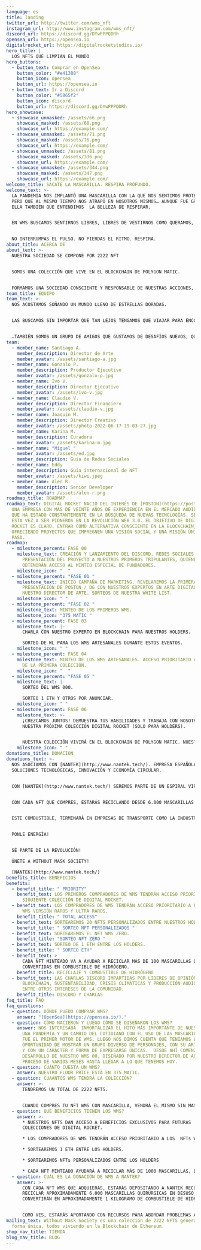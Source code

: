 ```yaml
---
language: es
title: landing
twitter_url: http://twitter.com/wms_nft
instagram_url: http://www.instagram.com/wms_nft/
discord_url: https://discord.gg/DYwPPPQDRh
opensea_url: https://opensea.io
digitalrocket_url: https://digitalrocketstudios.io/
hero_title: |
  LOS NFTS QUE LIMPIAN EL MUNDO   
hero_buttons:
  - button_text: Comprar en OpenSea
    button_color: "#e41388"
    button_icon: opensea
    button_url: https://opensea.io
  - button_text: Ir a Discord
    button_color: "#5865f2"
    button_icon: discord
    button_url: https://discord.gg/DYwPPPQDRh
hero_showcase:
  - showcase_unmasked: /assets/66.png
    showcase_masked: /assets/68.png
    showcase_url: https://example.com/
  - showcase_unmasked: /assets/71.png
    showcase_masked: /assets/76.png
    showcase_url: https://example.com/
  - showcase_unmasked: /assets/81.png
    showcase_masked: /assets/336.png
    showcase_url: https://example.com/
  - showcase_unmasked: /assets/344.png
    showcase_masked: /assets/347.png
    showcase_url: https://example.com/
welcome_title: SÁCATE LA MASCARILLA. RESPIRA PROFUNDO.
welcome_text: >-
  LA PANDEMIA NOS IMPLANTÓ UNA MASCARILLA CON LA QUE NOS SENTIMOS PROTEGIDOS,
  PERO QUE AL MISMO TIEMPO NOS ATRAPÓ EN NOSOTROS MISMOS… AUNQUE FUE GRACIAS A
  ELLA TAMBIÉN QUE ENTENDIMOS  LA BELLEZA DE RESPIRAR.


  EN WMS BUSCAMOS SENTIRNOS LIBRES, LIBRES DE VESTIRNOS COMO QUERAMOS, LIBRES DE MOVERNOS COMO QUERAMOS, LIBRES DE RESPIRAR COMO QUERAMOS, Y DE BUSCAR INCANSABLEMENTE SER Y SENTIRNOS IGUALMENTE HUMANOS.


  NO INTERRUMPAS EL PULSO. NO PIERDAS EL RITMO. RESPIRA.
about_title: ACERCA DE
about_text: >-
  NUESTRA SOCIEDAD SE COMPONE POR 2222 NFT


  SOMOS UNA COLECCIÓN QUE VIVE EN EL BLOCKCHAIN DE POLYGON MATIC.


  FORMAMOS UNA SOCIEDAD CONSCIENTE Y RESPONSABLE DE NUESTRAS ACCIONES, POR ESO, AL ADQUIRIR UN NFT WMS ESTAREMOS AYUDANDO A RECUPERAR MASCARILLAS EN DESUSO PARA CONVERTIRLAS EN ENERGÍA.
team_title: EQUIPO
team_text: >-
  NOS ACOSTAMOS SOÑANDO UN MUNDO LLENO DE ESTRELLAS DORADAS. 


  LAS BUSCAMOS SIN IMPORTAR QUE TAN LEJOS TENGAMOS QUE VIAJAR PARA ENCONTRARLAS.


  …TAMBIÉN SOMOS UN GRUPO DE AMIGOS QUE GUSTAMOS DE DESAFÍOS NUEVOS, QUE BUSCAMOS HORIZONTES NUEVOS, QUE NOS HAGAN VIBRAR DE NOCHE Y SOÑAR DE DÍA…
team:
  - member_name: Santiago A.
    member_description: Director de Arte
    member_avatar: /assets/santiago-a.jpg
  - member_name: Gonzalo P.
    member_description: Productor Ejecutivo
    member_avatar: /assets/gonzalo-p.jpg
  - member_name: Ivo V.
    member_description: Director Ejecutivo
    member_avatar: /assets/ivo-v.jpg
  - member_name: Claudio V.
    member_description: Director Financiero
    member_avatar: /assets/claudio-v.jpg
  - member_name: Joaquin M.
    member_description: Director Creativo
    member_avatar: /assets/photo-2022-06-17-19-03-27.jpg
  - member_name: Karina M.
    member_description: Curadora
    member_avatar: /assets/karina-m.jpg
  - member_name: "Miguel "
    member_avatar: /assets/ed.jpg
    member_description: Guia de Redes Sociales
  - member_name: Eddy
    member_description: Guia internacional de NFT
    member_avatar: /assets/kiwi.jpeg
  - member_name: Alen R.
    member_description: Senior Developer
    member_avatar: /assets/alen-r.png
roadmap_title: ROADMAP
roadmap_text: DIGITAL ROCKET NACIÓ DEL INTERÉS DE [POSTON](https://poston.cl/),
  UNA EMPRESA CON MÁS DE VEINTE AÑOS DE EXPERIENCIA EN EL MERCADO AUDIOVISUAL,
  QUE HA ESTADO CONSTANTEMENTE EN LA BÚSQUEDA DE NUEVAS TECNOLOGÍAS. SE RETARON
  ESTA VEZ A SER PIONEROS EN LA REVOLUCIÓN WEB 3.0. EL OBJETIVO DE DIGITAL
  ROCKET ES CLARO. ENTRAR COMO ALTERNATIVA CONSCIENTE EN LA BLOCKCHAIN,
  OFRECIENDO PROYECTOS QUE IMPREGNEN UNA VISIÓN SOCIAL Y UNA MISIÓN ÚNICA A CADA
  PASO.
roadmap:
  - milestone_percent: FASE 00
    milestone_text: CREACIÓN Y LANZAMIENTO DEL DISCORD, REDES SOCIALES Y PÁGINA WEB.
      PRESENTACIÓN DEL PROYECTO A NUESTROS PRIMEROS TRIPULANTES, QUIENES
      OBTENDRÁN ACCESO AL MINTEO ESPECIAL DE FUNDADORES.
    milestone_icon: "  "
  - milestone_percent: "FASE 01 "
    milestone_text: INICIO CAMPAÑA DE MARKETING. REVELAREMOS LA PRIMERA CHARLA DE
      PRESENTACIÓN DE POSTON / DG CON NUESTROS EXPERTOS EN ARTE DIGITAL Y
      NUESTRO DIRECTOR DE ARTE. SORTEOS DE NUESTRA WHITE LIST.
    milestone_icon: " "
  - milestone_percent: "FASE 02 "
    milestone_text: MINTEO DE LOS PRIMEROS WMS.
    milestone_icon: "375 MATIC "
  - milestone_percent: FASE 03
    milestone_text: |-
      CHARLA CON NUESTRO EXPERTO EN BLOCKCHAIN PARA NUESTROS HOLDERS.

      SORTEO DE WL PARA LOS WMS ARTESANALES DURANTE ESTOS EVENTOS.
    milestone_icon: " "
  - milestone_percent: FASE 04
    milestone_text: MINTEO DE LOS WMS ARTESANALES. ACCESO PRIORITARIO A LOS HOLDERS
      DE LA PRIMERA COLECCIÓN.
    milestone_icon: "  "
  - milestone_percent: "FASE 05 "
    milestone_text: |-
      SORTEO DEL WMS 000.

      SORTEO 1 ETH Y OTROS POR ANUNCIAR.
    milestone_icon: " "
  - milestone_percent: FASE 06
    milestone_text: >-
      ¡CREZCAMOS JUNTOS! DEMUESTRA TUS HABILIDADES Y TRABAJA CON NOSOTROS EN
      NUESTRA PRÓXIMA COLECCIÓN DIGITAL ROCKET (SOLO PARA HOLDERS). 


      NUESTRA COLECCIÓN VIVIRÁ EN EL BLOCKCHAIN DE POLYGON MATIC. NUESTRAS RAZONES: PROOF OF STAKE Y LA DIRECCIÓN ECO FRIENDLY DE ESTA BLOCKCHAIN.
    milestone_icon: " "
donations_title: DONACION
donations_text: >-
  NOS ASOCIAMOS CON [NANTEK](http://www.nantek.tech/). EMPRESA ESPAÑOLA LIDER EN
  SOLUCIONES TECNOLÓGICAS, INNOVACIÓN Y ECONOMÍA CIRCULAR. 


  CON [NANTEK](http://www.nantek.tech/) SEREMOS PARTE DE UN ESPIRAL VIRTUOSO. 


  CON CADA NFT QUE COMPRES, ESTARÁS RECICLANDO DESDE 6.000 MASCARILLAS EN DESUSO QUE SERÁN CONVERTIDAS EN APROXIMADAMENTE 1K DE COMBUSTIBLE DE HIDRÓGENO.


  ESTE COMBUSTIBLE, TERMINARÁ EN EMPRESAS DE TRANSPORTE COMO LA INDUSTRIA MARITIMA, EN LA CUAL LA NORMATIVA ACTUAL EXIGE LA UTILIZACIÓN DE COMBUSTIBLES LIBRES DE SULFATO Y DONDE EL HIDRÓGENO ENTRA EN JUEGO.


  PONLE ENERGÍA!


  SÉ PARTE DE LA REVOLUCIÓN!

  ÚNETE A WITHOUT MASK SOCIETY!

  [NANTEK](http://www.nantek.tech/)
benefits_title: BENEFICIOS
benefits:
  - benefit_title: " PRIORITY"
    benefit_text: LOS PRIMEROS COMPRADORES DE WMS TENDRÁN ACCESO PRIORITARIO A LA
      SIGUIENTE COLECCIÓN DE DIGITAL ROCKET.
  - benefit_text: LOS COMPRADORES DE WMS TENDRÁN ACCESO PRIORITARIO A LA COLECCIÓN
      WMS VERSIÓN RAROS Y ULTRA RAROS.
    benefit_title: " TOTAL ACCESS"
  - benefit_text: SORTEAREMOS 20 NFTS PERSONALIZADOS ENTRE NUESTROS HOLDERS.
    benefit_title: " SORTEO NFT PERSONALIZADOS "
  - benefit_text: SORTEAREMOS EL NFT WMS ZERO.
    benefit_title: "SORTEO NFT ZERO "
  - benefit_text: SORTEO DE 1 ETH ENTRE LOS HOLDERS.
    benefit_title: " SORTEO ETH"
  - benefit_text: >
      CADA NFT MINTEADO VA A AYUDAR A RECICLAR MÁS DE 100 MASCARILLAS QUE SERÁN
      CONVERTIDAS EN COMBUSTIBLE DE HIDRÓGENO.
    benefit_title: RECICLAJE Y COMBUSTIBLE DE HIDRÓGENO
  - benefit_text: LAS CHARLAS DISCORD IMPARTIDAS POR LIDERES DE OPINIÓN EN ÁREAS DE
      BLOCKCHAIN, SUSTENTABILIDAD, CRISIS CLIMÁTICAS Y PRODUCCIÓN AUDIOVISUAL,
      ENTRE OTROS INTERESES DE LA COMUNIDAD.
    benefit_title: DISCORD Y CHARLAS
faq_title: FAQ
faq_questions:
  - question: DÓNDE PUEDO COMPRAR WMS?
    answer: "[OpenSea](https://opensea.io/)."
  - question: CÓMO NACIERON Y LUEGO CÓMO SE DISEÑARON LOS WMS?
    answer: NOS INTERESABA  INMORTALIZAR EL HITO MÁS IMPORTANTE DE NUESTROS TIEMPOS.
      UNA PANDEMIA Y UN CAMBIO DEL COTIDIANO CON EL USO DE LAS MASCARILLAS, ESE
      FUE EL PRIMER MOTOR DE WMS. LUEGO NOS DIMOS CUENTA QUE TENÍAMOS LA
      OPORTUNIDAD DE MOSTRAR UN GRUPO DIVERSO DE PERSONAJES, CON SU ARTE PROPIO
      Y CON UN CARÁCTER Y FORMA DE EXPRESARSE ÚNICAS.  DESDE AHÍ COMENZÓ EL
      DESARROLLO DE NUESTRO WMS 00, DISEÑADO POR NUESTRO DIRECTOR DE ARTE, EN UN
      PROCESO DE VARIOS MESES HASTA LLEGAR A LO QUE TENEMOS HOY.
  - question: CUÁNTO CUESTA UN WMS?
    answer: NUESTRO FLOOR PRICE ESTÁ EN 375 MATIC.
  - question: CUAÁNTOS WMS TENDRÁ LA COLECCIÓN?
    answer: >-
      TENDREMOS UN TOTAL DE 2222 NFTS. 


      CUANDO COMPRES TU NFT WMS CON MASCARILLA, VENDRÁ EL MISMO SIN MASCARILLA. ES DECIR TE LLEVAS 2X1.
  - question: QUÉ BENEFICIOS TIENEN LOS WMS?
    answer: >-
      * NUESTROS NFTS DAN ACCESO A BENEFICIOS EXCLUSIVOS PARA FUTURAS
      COLECCIONES DE DIGITAL ROCKET.

      * LOS COMPRADORES DE WMS TENDRÁN ACCESO PRIORITARIO A LOS  NFTs WMS RAROS.

      * SORTEAREMOS 1 ETH ENTRE LOS HOLDERS.

      * SORTEAREMOS NFTs PERSONALIZADOS ENTRE LOS HOLDERS

      * CADA NFT MINTEADO AYUDARÁ A RECICLAR MÁS DE 1000 MASCARILLAS, LAS CUALES SERÁN CONVERTIDAS EN COMBUSTIBLE DE HIDRÓGENO.
  - question: CUÁL ES LA DONACIÓN DE WMS A NANTEK?
    answer: >-
      CON CADA NFT WMS QUE ADQUIERAS, ESTARÁS DEPOSITANDO A NANTEK RECURSOS PARA
      RECICLAR APROXIMADAMENTE 6.000 MASCARILLAS QUIRÚRGICAS EN DESUSO, QUE SE
      CONVERTIRÁN EN APROXIMADAMENTE 1 KILOGRAMO DE COMBUSTIBLE DE HIDRÓGENO. 


      COMO VES, ESTARÁS APORTANDO CON RECURSOS PARA ABORDAR PROBLEMAS ACTUALES Y FUTUROS EN RELACIÓN A LA CRISIS MEDIOAMBIENTAL.
mailing_text: Without Mask Society es una colección de 2222 NFTS generados de
  forma única, todos viviendo en la Blockchain de Ethereum.
shop_nav_title: TIENDA
blog_nav_title: BLOG
---
```

